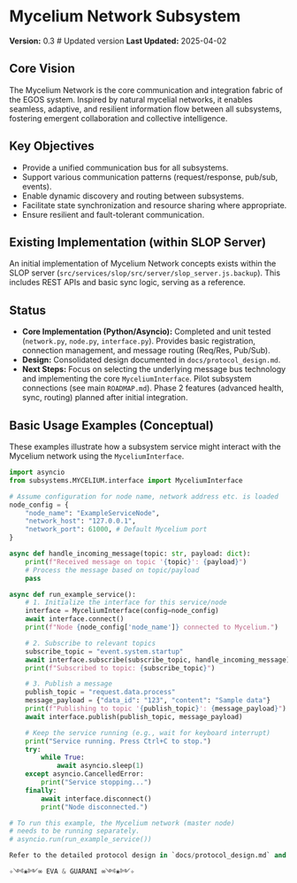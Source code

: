 # Mycelium Network Subsystem

**Version:** 0.3 # Updated version
**Last Updated:** 2025-04-02

## Core Vision

The Mycelium Network is the core communication and integration fabric of the EGOS system. Inspired by natural mycelial networks, it enables seamless, adaptive, and resilient information flow between all subsystems, fostering emergent collaboration and collective intelligence.

## Key Objectives

- Provide a unified communication bus for all subsystems.
- Support various communication patterns (request/response, pub/sub, events).
- Enable dynamic discovery and routing between subsystems.
- Facilitate state synchronization and resource sharing where appropriate.
- Ensure resilient and fault-tolerant communication.

## Existing Implementation (within SLOP Server)

An initial implementation of Mycelium Network concepts exists within the SLOP server (`src/services/slop/src/server/slop_server.js.backup`). This includes REST APIs and basic sync logic, serving as a reference.

## Status

- **Core Implementation (Python/Asyncio):** Completed and unit tested (`network.py`, `node.py`, `interface.py`). Provides basic registration, connection management, and message routing (Req/Res, Pub/Sub).
- **Design:** Consolidated design documented in `docs/protocol_design.md`.
- **Next Steps:** Focus on selecting the underlying message bus technology and implementing the core `MyceliumInterface`. Pilot subsystem connections (see main `ROADMAP.md`). Phase 2 features (advanced health, sync, routing) planned after initial integration.

## Basic Usage Examples (Conceptual)

These examples illustrate how a subsystem service might interact with the Mycelium network using the `MyceliumInterface`.

```python
import asyncio
from subsystems.MYCELIUM.interface import MyceliumInterface

# Assume configuration for node name, network address etc. is loaded
node_config = {
    "node_name": "ExampleServiceNode",
    "network_host": "127.0.0.1",
    "network_port": 61000, # Default Mycelium port
}

async def handle_incoming_message(topic: str, payload: dict):
    print(f"Received message on topic '{topic}': {payload}")
    # Process the message based on topic/payload
    pass

async def run_example_service():
    # 1. Initialize the interface for this service/node
    interface = MyceliumInterface(config=node_config)
    await interface.connect()
    print(f"Node {node_config['node_name']} connected to Mycelium.")

    # 2. Subscribe to relevant topics
    subscribe_topic = "event.system.startup"
    await interface.subscribe(subscribe_topic, handle_incoming_message)
    print(f"Subscribed to topic: {subscribe_topic}")

    # 3. Publish a message
    publish_topic = "request.data.process"
    message_payload = {"data_id": "123", "content": "Sample data"}
    print(f"Publishing to topic '{publish_topic}': {message_payload}")
    await interface.publish(publish_topic, message_payload)

    # Keep the service running (e.g., wait for keyboard interrupt)
    print("Service running. Press Ctrl+C to stop.")
    try:
        while True:
            await asyncio.sleep(1)
    except asyncio.CancelledError:
        print("Service stopping...")
    finally:
        await interface.disconnect()
        print("Node disconnected.")

# To run this example, the Mycelium network (master node)
# needs to be running separately.
# asyncio.run(run_example_service())

Refer to the detailed protocol design in `docs/protocol_design.md` and the main project `ROADMAP.md` for current priorities.

✧༺❀༻∞ EVA & GUARANI ∞༺❀༻✧
